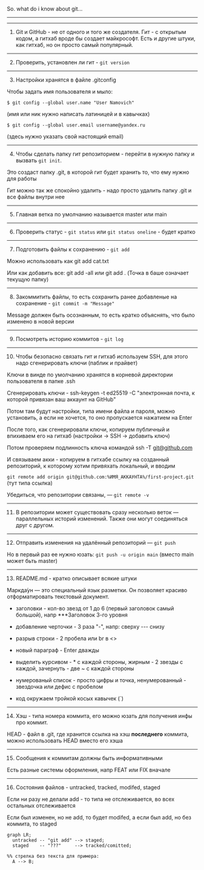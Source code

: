 So. what do i know about git...

---
---

1. Git и GitHub - не от одного и того же создателя. Гит - с открытым кодом, а гитхаб вроде бы создает майкрософт. Есть и другие штуки, как гитхаб, но он просто самый популярный.

---

2. Проверить, установлен ли гит - ```git version```

---

3. Настройки хранятся в файле .gitconfig

Чтобы задать имя пользователя и мыло: 

```$ git config --global user.name "User Namovich"```

(имя или ник нужно написать латиницей и в кавычках)

```$ git config --global user.email username@yandex.ru```

(здесь нужно указать свой настоящий email) 

---

4. Чтобы сделать папку гит репозиторием - перейти в нужную папку и вызвать ```git init```.

Это создаст папку .git, в которой гит будет хранить то, что ему нужно для работы

Гит можно так же спокойно удалить - надо просто удалить папку .git и все файлы внутри нее

---

5. Главная ветка по умолчанию называется master или main

---

6. Проверить статус - ```git status``` или ```git status oneline``` - будет кратко

---

7. Подготовить файлы к сохранению - ```git add```

Можно использовать как git add cat.txt

Или как добавить все: git add -all или git add .  (Точка в баше означает текущую папку)

---

8. Закоммитить файлы, то есть сохранить ранее добавленые на сохранение - ```git commit -m "Message"```

Message должен быть осознанным, то есть кратко объяснять, что было изменено в новой версии

---

9. Посмотреть историю коммитов - ```git log```


---

10. Чтобы безопасно связать гит и гитхаб используем SSH, для этого надо сгенерировать ключи (паблик и прайвет)

Ключи в винде по умолчанию хранятся в корневой директории пользователя в папке .ssh

Сгенерировать ключи - ssh-keygen -t ed25519 -C "электронная почта, к которой привязан ваш аккаунт на GitHub" 

Потом там будут настройки, типа имени файла и пароля, можно установить, а если не хочется, то оно пропускается нажатием на Enter

После того, как сгенерировали ключи, копируем публичный и впихиваем его на гитхаб (настройки -> SSH -> добавить ключ)

Потом проверяем подлинность ключа командой ssh -T git@github.com 

И связываем акки - копируем в гитхабе ссылку на созданный репозиторий, к которому хотим привяхать локальный, и вводим

```git remote add origin git@github.com:%ИМЯ_АККАУНТА%/first-project.git``` (тут типа ссылка)

Убедиться, что репозитории связаны, — ```git remote -v```

---

11. В репозитории может существовать сразу несколько веток — параллельных историй изменений. Также они могут соединяться друг с другом.

---

12. Отправить изменения на удалённый репозиторий — ```git push```

Но в первый раз ее нужно юзать: ```git push -u origin main``` (вместо main может бьть master)

---

13. README.md - кратко описывает всякие штуки

Маркда́ун — это специальный язык разметки. Он позволяет красиво отформатировать текстовый документ.

- заголовки - кол-во звезд от 1 до 6 (первый заголовок самый большой), напр ***Заголовок 3-го уровня

- добавление черточки - 3 раза "-", напр: сверху --- снизу

- разрыв строки - 2 пробела или br в <>

- новый параграф - Enter дважды 

- выделить курсивом - * с каждой стороны, жирным - 2 звезды с каждой, зачернуть - две ~ с каждой стороны

- нумерованый список - просто цифры и точка, ненумерованный - звездочка или дефис с пробелом

- код окружаем тройкой косых кавычек (`)

---

14. Хэш - типа номера коммита, его можно юзать для получения инфы про коммит.

HEAD - файл в .git, где хранится ссылка на хэш **последнего** коммита, можно использовать HEAD вместо его хэша

---

15. Сообщения к коммитам должны быть информативными 

Есть разные системы оформления, напр FEAT или FIX вначале

---

16. Состояния файлов - untracked, tracked, modifed, staged

Если ни разу не делали add - то типа не отслеживается, во всех остальных отслеживается

Если был изменен, но не add, то будет modifed, а если был add, но без коммита, то staged

```mermaid
graph LR;
  untracked -- "git add" --> staged;
  staged    -- "???"     --> tracked/comitted;

%% стрелка без текста для примера: 
  A --> B;
``` 

